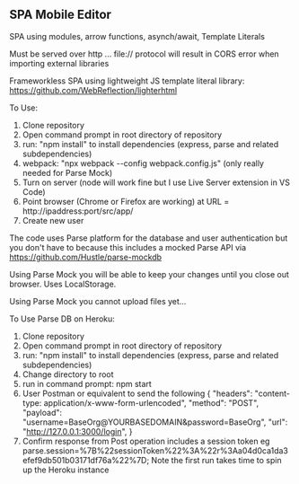 ## SPA Mobile Editor

SPA using modules, arrow functions, asynch/await, Template Literals

Must be served over http ... file:// protocol will result in CORS error when importing external libraries

Frameworkless SPA using lightweight JS template literal library: https://github.com/WebReflection/lighterhtml

To Use:

1. Clone repository
2. Open command prompt in root directory of repository
3. run: "npm install" to install dependencies (express, parse and related subdependencies)
4. webpack: "npx webpack --config webpack.config.js"   (only really needed for Parse Mock)
5. Turn on server (node will work fine but I use Live Server extension in VS Code)
6. Point browser (Chrome or Firefox are working) at URL = http://ipaddress:port/src/app/
7. Create new user

The code uses Parse platform for the database and user authentication
but you don't have to because this includes a mocked Parse API via https://github.com/Hustle/parse-mockdb

Using Parse Mock you will be able to keep your changes until you close out browser. Uses LocalStorage.

Using Parse Mock you cannot upload files yet...

To Use Parse DB on Heroku:
1. Clone repository
2. Open command prompt in root directory of repository
3. run: "npm install" to install dependencies (express, parse and related subdependencies)
4. Change directory to root
5. run in command prompt: npm start
6. User Postman or equivalent to send the following
{
    "headers": "content-type: application/x-www-form-urlencoded",
    "method": "POST",
    "payload": "username=BaseOrg@YOURBASEDOMAIN&password=BaseOrg",
    "url": "http://127.0.0.1:3000/login",
}
7. Confirm response from Post operation includes a session token
    eg parse.session=%7B%22sessionToken%22%3A%22r%3Aa04d0ca1da3efef9db501b03171df76a%22%7D; 
    Note the first run takes time to spin up the Heroku instance



